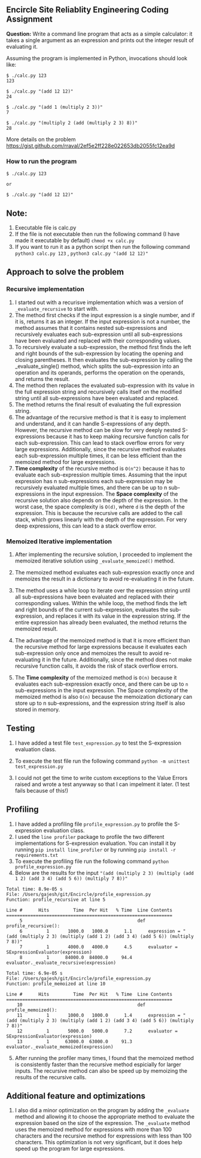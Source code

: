 ## Encircle Site Reliablity Engineering Coding Assignment

**Question:** Write a command line program that acts as a simple calculator: it takes a
single argument as an expression and prints out the integer result of
evaluating it.

Assuming the program is implemented in Python, invocations should look like:

    $ ./calc.py 123
    123

    $ ./calc.py "(add 12 12)"
    24

    $ ./calc.py "(add 1 (multiply 2 3))"
    7

    $ ./calc.py "(multiply 2 (add (multiply 2 3) 8))"
    28

More details on the problem https://gist.github.com/rraval/2ef5e2ff228e022653db2055fc12ea9d

### How to run the program

    $ ./calc.py 123

    or 

    $ ./calc.py "(add 12 12)"

## Note:

1. Executable file is calc.py
2. If the file is not executable then run the following command (I have made it executable by default) `chmod +x calc.py`
3. If you want to run it as a python script then run the following command `python3 calc.py 123` , `python3 calc.py "(add 12 12)"`

## Approach to solve the problem

### Recursive implementation

1. I started out with a recurisve implementation which was a version of `_evaluate_recursive` to start with.
2. The method first checks if the input expression is a single number, and if it is, returns it as an integer. If the input expression is not a number, the method assumes that it contains nested sub-expressions and recursively evaluates each sub-expression until all sub-expressions have been evaluated and replaced with their corresponding values.
3. To recursively evaluate a sub-expression, the method first finds the left and right bounds of the sub-expression by locating the opening and closing parentheses. It then evaluates the sub-expression by calling the _evaluate_single() method, which splits the sub-expression into an operation and its operands, performs the operation on the operands, and returns the result.
4. The method then replaces the evaluated sub-expression with its value in the full expression string and recursively calls itself on the modified string until all sub-expressions have been evaluated and replaced.
5. The method returns the final result of evaluating the full expression string.
6. The advantage of the recursive method is that it is easy to implement and understand, and it can handle S-expressions of any depth. However, the recursive method can be slow for very deeply nested S-expressions because it has to keep making recursive function calls for each sub-expression. This can lead to stack overflow errors for very large expressions. Additionally, since the recursive method evaluates each sub-expression multiple times, it can be less efficient than the memoized method for large expressions.
7. **Time complexity** of the recursive method is `O(n^2)` because it has to evaluate each sub-expression multiple times. Assuming that the input expression has n sub-expressions each sub-expression may be recursively evaluated multiple times, and there can be up to n sub-expressions in the input expression. The **Space complexity** of the recursive solution also depends on the depth of the expression. In the worst case, the space complexity is `O(d)`, where `d` is the depth of the expression. This is because the recursive calls are added to the call stack, which grows linearly with the depth of the expression. For very deep expressions, this can lead to a stack overflow error.

### Memoized Iterative implementation

1. After implementing the recursive solution, I proceeded to implement the memoized iterative solution using `_evaluate_memoized()` method.
2. The memoized method evaluates each sub-expression exactly once and memoizes the result in a dictionary to avoid re-evaluating it in the future.
3. The method uses a while loop to iterate over the expression string until all sub-expressions have been evaluated and replaced with their corresponding values. Within the while loop, the method finds the left and right bounds of the current sub-expression, evaluates the sub-expression, and replaces it with its value in the expression string. If the entire expression has already been evaluated, the method returns the memoized result.
4. The advantage of the memoized method is that it is more efficient than the recursive method for large expressions because it evaluates each sub-expression only once and memoizes the result to avoid re-evaluating it in the future. Additionally, since the method does not make recursive function calls, it avoids the risk of stack overflow errors.

5. The **Time complexity** of the memoized method is `O(n)` because it evaluates each sub-expression exactly once, and there can be up to `n` sub-expressions in the input expression. The Space complexity of the memoized method is also `O(n)` because the memoization dictionary can store up to n sub-expressions, and the expression string itself is also stored in memory.


## Testing
1. I have added a test file `test_expression.py` to test the S-expression evaluation class.

2. To execute the test file run the following command  `python -m unittest test_expression.py`

3. I could not get the time to write custom exceptions to the Value Errors raised and wrote a test anywway so that I can impelment it later. (1 test fails because of this!)

## Profiling
1. I have added a profiling file `profile_expression.py` to profile the S-expression evaluation class.
2. I used the `line profiler` package to profile the two different implementations for S-expression evaluation. You can install it by running `pip install line_profiler` or by running `pip install -r requirements.txt`
3. To execute the profiling file run the following command `python profile_expression.py`
4. Below are the results for the input `"(add (multiply 2 3) (multiply (add 1 2) (add 3 4) (add 5 6)) (multiply 7 8))"`
```
Total time: 8.9e-05 s
File: /Users/gajesh/git/Encircle/profile_expression.py
Function: profile_recursive at line 5

Line #      Hits         Time  Per Hit   % Time  Line Contents
==============================================================
     5                                           def profile_recursive():
     6         1       1000.0   1000.0      1.1      expression = "(add (multiply 2 3) (multiply (add 1 2) (add 3 4) (add 5 6)) (multiply 7 8))"
     7         1       4000.0   4000.0      4.5      evaluator = SExpressionEvaluator(expression)
     8         1      84000.0  84000.0     94.4      evaluator._evaluate_recursive(expression)

Total time: 6.9e-05 s
File: /Users/gajesh/git/Encircle/profile_expression.py
Function: profile_memoized at line 10

Line #      Hits         Time  Per Hit   % Time  Line Contents
==============================================================
    10                                           def profile_memoized():
    11         1       1000.0   1000.0      1.4      expression = "(add (multiply 2 3) (multiply (add 1 2) (add 3 4) (add 5 6)) (multiply 7 8))"
    12         1       5000.0   5000.0      7.2      evaluator = SExpressionEvaluator(expression)
    13         1      63000.0  63000.0     91.3      evaluator._evaluate_memoized(expression)
```
5. After running the profiler many times, I found that the memoized method is consistently faster than the recursive method espicially for larger inputs. The recursive method can also be speed up by memoizing the results of the recursive calls.

## Additional feature and optimizations

1. I also did a minor optimization on the program by adding the `_evaluate` method and allowing it to choose the appropriate method to evaluate the expression based on the size of the expression. The `_evaluate` method uses the memoized method for expressions with more than 100 characters and the recursive method for expressions with less than 100 characters. This optimization is not very significant, but it does help speed up the program for large expressions.